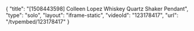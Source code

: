 {
    "title": "[1508443598] Colleen Lopez Whiskey Quartz Shaker Pendant",
    "type": "solo",
    "layout": "iframe-static",
    "videoId": "123178417",
    "url": "\/tvpembed\/123178417"
}